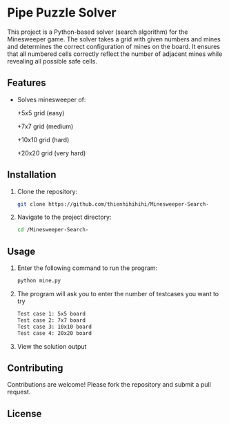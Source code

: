 # Pipe Puzzle Solver

This project is a Python-based solver (search algorithm) for the Minesweeper game. The solver takes a grid with given numbers and mines and determines the correct configuration of mines on the board. It ensures that all numbered cells correctly reflect the number of adjacent mines while revealing all possible safe cells.

## Features

- Solves minesweeper of:

  +5x5 grid (easy)
 
  +7x7 grid (medium)

  +10x10 grid (hard)
  
  +20x20 grid (very hard)
  


## Installation

1. Clone the repository:
    ```sh
    git clone https://github.com/thienhihihihi/Minesweeper-Search-
    ```
2. Navigate to the project directory:
    ```sh
    cd /Minesweeper-Search-
    ```


## Usage

1. Enter the following command to run the program:
    ```sh
    python mine.py

2. The program will ask you to enter the number of testcases you want to try
    ```sh
   Test case 1: 5x5 board
   Test case 2: 7x7 board
   Test case 3: 10x10 board
   Test case 4: 20x20 board
    ```
3. View the solution output 

## Contributing

Contributions are welcome! Please fork the repository and submit a pull request.

## License

